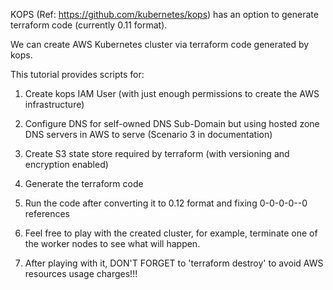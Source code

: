 KOPS (Ref: https://github.com/kubernetes/kops) has an option to generate terraform code (currently 0.11 format).

We can create AWS Kubernetes cluster via terraform code generated by kops. 

This tutorial provides scripts for:

1. Create kops IAM User (with just enough permissions to create the AWS infrastructure)
2. Configure DNS for self-owned DNS Sub-Domain but using hosted zone DNS servers in AWS to serve (Scenario 3 in documentation)
3. Create S3 state store required by terraform (with versioning and encryption enabled)
4. Generate the terraform code
5. Run the code after converting it to 0.12 format and fixing 0-0-0-0--0 references

6. Feel free to play with the created cluster, for example, terminate one of the worker nodes to see what will happen.
7. After playing with it, DON'T FORGET to 'terraform destroy' to avoid AWS resources usage charges!!!

